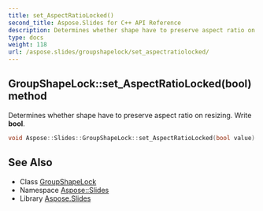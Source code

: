 ```yaml
---
title: set_AspectRatioLocked()
second_title: Aspose.Slides for C++ API Reference
description: Determines whether shape have to preserve aspect ratio on resizing. Write bool.
type: docs
weight: 118
url: /aspose.slides/groupshapelock/set_aspectratiolocked/
---
```

## GroupShapeLock::set_AspectRatioLocked(bool) method


Determines whether shape have to preserve aspect ratio on resizing. Write **bool**.

```cpp
void Aspose::Slides::GroupShapeLock::set_AspectRatioLocked(bool value) override
```

## See Also

* Class [GroupShapeLock](../)
* Namespace [Aspose::Slides](../../)
* Library [Aspose.Slides](../../../)